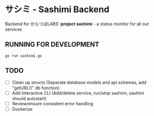 # サシミ - Sashimi Backend
Backend for からつばLABS' **project sashimi** - a status monitor for all our services

## RUNNING FOR DEVELOPMENT
```
go run sashimi.go
```

## TODO

- [ ] Clean up structs (Seperate database models and api schemas, add "getURL()" db function)
- [ ] Add Interactive CLI (Add/delete service, run/stop sashimi, sashimi should autostart)
- [ ] Review/ensure consistent error handling
- [ ] Dockerize